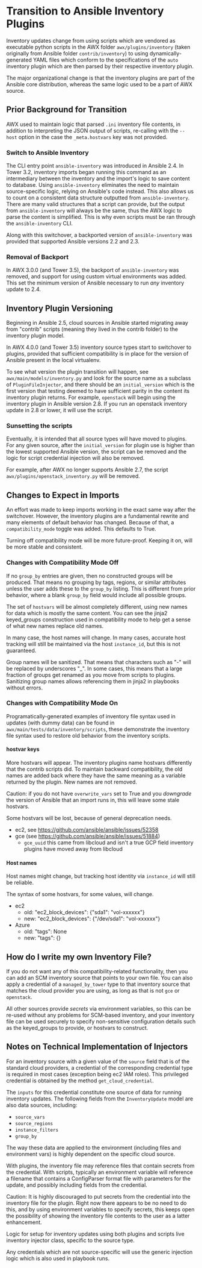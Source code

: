 # Transition to Ansible Inventory Plugins
Inventory updates change from using scripts which are vendored as executable
python scripts in the AWX folder `awx/plugins/inventory` (taken originally from
Ansible folder `contrib/inventory`) to using dynamically-generated
YAML files which conform to the specifications of the `auto` inventory plugin
which are then parsed by their respective inventory plugin.

The major organizational change is that the inventory plugins are
part of the Ansible core distribution, whereas the same logic used to
be a part of AWX source.

## Prior Background for Transition

AWX used to maintain logic that parsed `.ini` inventory file contents,
in addition to interpreting the JSON output of scripts, re-calling with
the `--host` option in the case the `_meta.hostvars` key was not provided.

### Switch to Ansible Inventory

The CLI entry point `ansible-inventory` was introduced in Ansible 2.4.
In Tower 3.2, inventory imports began running this command
as an intermediary between the inventory and
the import's logic to save content to database. Using `ansible-inventory`
eliminates the need to maintain source-specific logic,
relying on Ansible's code instead. This also allows us to
count on a consistent data structure outputted from `ansible-inventory`.
There are many valid structures that a script can provide, but the output
from `ansible-inventory` will always be the same,
thus the AWX logic to parse the content is simplified.
This is why even scripts must be ran through the `ansible-inventory` CLI.

Along with this switchover, a backported version of
`ansible-inventory` was provided that supported Ansible versions 2.2 and 2.3.

### Removal of Backport

In AWX 3.0.0 (and Tower 3.5), the backport of `ansible-inventory`
was removed, and support for using custom virtual environments was added.
This set the minimum version of Ansible necessary to run _any_
inventory update to 2.4.

## Inventory Plugin Versioning

Beginning in Ansible 2.5, cloud sources in Ansible started migrating
away from "contrib" scripts (meaning they lived in the contrib folder)
to the inventory plugin model.

In AWX 4.0.0 (and Tower 3.5) inventory source types start to switchover
to plugins, provided that sufficient compatibility is in place for
the version of Ansible present in the local virtualenv.

To see what version the plugin transition will happen, see
`awx/main/models/inventory.py` and look for the source name as a
subclass of `PluginFileInjector`, and there should be an `initial_version`
which is the first version that testing deemed to have sufficient parity
in the content its inventory plugin returns. For example, `openstack` will
begin using the inventory plugin in Ansible version 2.8.
If you run an openstack inventory update in
2.8 or lower, it will use the script.

### Sunsetting the scripts

Eventually, it is intended that all source types will have moved to
plugins. For any given source, after the `initial_version` for plugin use
is higher than the lowest supported Ansible version, the script can be
removed and the logic for script credential injection will also be removed.

For example, after AWX no longer supports Ansible 2.7, the script
`awx/plugins/openstack_inventory.py` will be removed.

## Changes to Expect in Imports

An effort was made to keep imports working in the exact same way after
the switchover. However, the inventory plugins are a fundamental rewrite
and many elements of default behavior has changed. Because of that,
a `compatibility_mode` toggle was added. This defaults to True.

Turning off compatibility mode will be more future-proof.
Keeping it on, will be more stable and consistent.

### Changes with Compatibility Mode Off

If no `group_by` entries are given, then no constructed groups will be
produced. That means no grouping by tags, regions, or similar attributes
unless the user adds these to the `group_by` listing. This is different
from prior behavior, where a blank `group_by` field would include all
possible groups.

The set of `hostvars` will be almost completely different, using new names
for data which is mostly the same content. You can see the jinja2 keyed_groups
construction used in compatibility mode to help get a sense of what
new names replace old names.

In many case, the host names will change. In many cases, accurate host
tracking will still be maintained via the host `instance_id`, but this
is not guaranteed.

Group names will be sanitized. That means that characters such as "-" will
be replaced by underscores "\_". In some cases, this means that a large
fraction of groups get renamed as you move from scripts to plugins.
Sanitizing group names allows referencing them in jinja2 in playbooks
without errors.

### Changes with Compatibility Mode On

Programatically-generated examples of inventory file syntax used in
updates (with dummy data) can be found in `awx/main/tests/data/inventory/scripts`,
these demonstrate the inventory file syntax used to restore old behavior
from the inventory scripts.

#### hostvar keys

More hostvars will appear. The inventory plugins name hostvars differently
that the contrib scripts did. To maintain backward compatibility,
the old names are added back where they have the same meaning as a
variable returned by the plugin. New names are not removed.

Caution: if you do not have `overwrite_vars` set
to True and you _downgrade_ the version of Ansible that an import runs in,
this will leave some stale hostvars.

Some hostvars will be lost, because of general deprecation needs.

 - ec2, see https://github.com/ansible/ansible/issues/52358
 - gce (see https://github.com/ansible/ansible/issues/51884)
   - `gce_uuid` this came from libcloud and isn't a true GCP field
     inventory plugins have moved away from libcloud

#### Host names

Host names might change, but tracking host identity via `instance_id`
will still be reliable.

The syntax of some hostvars, for some values, will change.

 - ec2
   - old: "ec2_block_devices": {"sda1": "vol-xxxxxx"}
   - new: "ec2_block_devices": {"/dev/sda1": "vol-xxxxxx"}
 - Azure
   - old: "tags": None
   - new: "tags": {}

## How do I write my own Inventory File?

If you do not want any of this compatibility-related functionality, then
you can add an SCM inventory source that points to your own file.
You can also apply a credential of a `managed_by_tower` type to that inventory
source that matches the cloud provider you are using, as long as that is
not `gce` or `openstack`.

All other sources provide _secrets_ via environment variables, so this
can be re-used without any problems for SCM-based inventory, and your
inventory file can be used securely to specify non-sensitive configuration
details such as the keyed_groups to provide, or hostvars to construct.

## Notes on Technical Implementation of Injectors

For an inventory source with a given value of the `source` field that is
of the standard cloud providers, a credential of the corresponding
credential type is required in most cases (exception being ec2 IAM roles).
This privileged credential is obtained by the method `get_cloud_credential`.

The `inputs` for this credential constitute one source of data for running
inventory updates. The following fields from the
`InventoryUpdate` model are also data sources, including:

 - `source_vars`
 - `source_regions`
 - `instance_filters`
 - `group_by`

The way these data are applied to the environment (including files and 
environment vars) is highly dependent on the specific cloud source.

With plugins, the inventory file may reference files that contain secrets
from the credential. With scripts, typically an environment variable
will reference a filename that contains a ConfigParser format file with
parameters for the update, and possibly including fields from the credential.

Caution: It is highly discouraged to put secrets from the credential into the
inventory file for the plugin. Right now there appears to be no need to do
this, and by using environment variables to specify secrets, this keeps
open the possibility of showing the inventory file contents to the user
as a latter enhancement.

Logic for setup for inventory updates using both plugins and scripts live
inventory injector class, specific to the source type.

Any credentials which are not source-specific will use the generic
injection logic which is also used in playbook runs.
